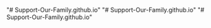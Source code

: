 "# Support-Our-Family.github.io" 
"# Support-Our-Family.github.io" 
"# Support-Our-Family.github.io" 
